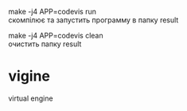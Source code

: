   make -j4 APP=codevis run  
скомпілює та запустить программу в папку result  

  make -j4 APP=codevis clean  
очистить папку result


# vigine
virtual engine
